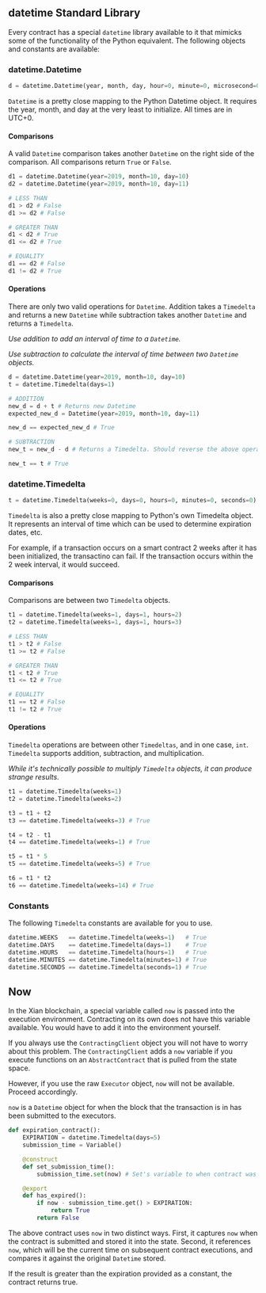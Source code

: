 ## datetime Standard Library

Every contract has a special `datetime` library available to it that mimicks some of the functionality of the Python equivalent. The following objects and constants are available:

### datetime.Datetime

```python
d = datetime.Datetime(year, month, day, hour=0, minute=0, microsecond=0)
```

`Datetime` is a pretty close mapping to the Python Datetime object. It requires the year, month, and day at the very least to initialize. All times are in UTC+0.

#### Comparisons

A valid `Datetime` comparison takes another `Datetime` on the right side of the comparison. All comparisons return `True` or `False`.

```python
d1 = datetime.Datetime(year=2019, month=10, day=10)
d2 = datetime.Datetime(year=2019, month=10, day=11)

# LESS THAN
d1 > d2 # False
d1 >= d2 # False

# GREATER THAN
d1 < d2 # True
d1 <= d2 # True

# EQUALITY
d1 == d2 # False
d1 != d2 # True
```

#### Operations

There are only two valid operations for `Datetime`. Addition takes a `Timedelta` and returns a new `Datetime` while subtraction takes another `Datetime` and returns a `Timedelta`.

_Use addition to add an interval of time to a `Datetime`._

_Use subtraction to calculate the interval of time between two `Datetime` objects._

```python
d = datetime.Datetime(year=2019, month=10, day=10)
t = datetime.Timedelta(days=1)

# ADDITION
new_d = d + t # Returns new Datetime
expected_new_d = Datetime(year=2019, month=10, day=11)

new_d == expected_new_d # True

# SUBTRACTION
new_t = new_d - d # Returns a Timedelta. Should reverse the above operation

new_t == t # True
```
### datetime.Timedelta

```python
t = datetime.Timedelta(weeks=0, days=0, hours=0, minutes=0, seconds=0)
```

`Timedelta` is also a pretty close mapping to Python's own Timedelta object. It represents an interval of time which can be used to determine expiration dates, etc.

For example, if a transaction occurs on a smart contract 2 weeks after it has been initialized, the transactino can fail. If the transaction occurs within the 2 week interval, it would succeed.

#### Comparisons

Comparisons are between two `Timedelta` objects.

```python
t1 = datetime.Timedelta(weeks=1, days=1, hours=2)
t2 = datetime.Timedelta(weeks=1, days=1, hours=3)

# LESS THAN
t1 > t2 # False
t1 >= t2 # False

# GREATER THAN
t1 < t2 # True
t1 <= t2 # True

# EQUALITY
t1 == t2 # False
t1 != t2 # True
```

#### Operations

`Timedelta` operations are between other `Timedeltas`, and in one case, `int`. `Timedelta` supports addition, subtraction, and multiplication.

_While it's technically possible to multiply `Timedelta` objects, it can produce strange results._

```python
t1 = datetime.Timedelta(weeks=1)
t2 = datetime.Timedelta(weeks=2)

t3 = t1 + t2
t3 == datetime.Timedelta(weeks=3) # True

t4 = t2 - t1
t4 == datetime.Timedelta(weeks=1) # True

t5 = t1 * 5
t5 == datetime.Timedelta(weeks=5) # True

t6 = t1 * t2
t6 == datetime.Timedelta(weeks=14) # True
```

### Constants

The following `Timedelta` constants are available for you to use.

```python
datetime.WEEKS   == datetime.Timedelta(weeks=1)   # True
datetime.DAYS    == datetime.Timedelta(days=1)    # True
datetime.HOURS   == datetime.Timedelta(hours=1)   # True
datetime.MINUTES == datetime.Timedelta(minutes=1) # True
datetime.SECONDS == datetime.Timedelta(seconds=1) # True
```

## Now
In the Xian blockchain, a special variable called `now` is passed into the execution environment. Contracting on its own does not have this variable available. You would have to add it into the environment yourself.

If you always use the `ContractingClient` object you will not have to worry about this problem. The `ContractingClient` adds a `now` variable if you execute functions on an `AbstractContract` that is pulled from the state space.

However, if you use the raw `Executor` object, `now` will not be available. Proceed accordingly.

`now` is a `Datetime` object for when the block that the transaction is in has been submitted to the executors.

```python
def expiration_contract():
	EXPIRATION = datetime.Timedelta(days=5)
	submission_time = Variable()

	@construct
	def set_submission_time():
		submission_time.set(now) # Set's variable to when contract was submitted

	@export
	def has_expired():
		if now - submission_time.get() > EXPIRATION:
			return True
		return False
```

The above contract uses `now` in two distinct ways. First, it captures `now` when the contract is submitted and stored it into the state. Second, it references `now`, which will be the current time on subsequent contract executions, and compares it against the original `Datetime` stored.

If the result is greater than the expiration provided as a constant, the contract returns true.
